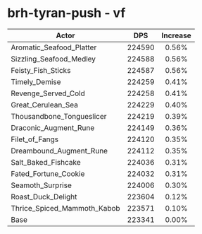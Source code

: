 # brh-tyran-push - vf
| Actor | DPS | Increase |
|---|:---:|:---:|
|Aromatic_Seafood_Platter|224590|0.56%|
|Sizzling_Seafood_Medley|224588|0.56%|
|Feisty_Fish_Sticks|224587|0.56%|
|Timely_Demise|224259|0.41%|
|Revenge_Served_Cold|224258|0.41%|
|Great_Cerulean_Sea|224229|0.40%|
|Thousandbone_Tongueslicer|224219|0.39%|
|Draconic_Augment_Rune|224149|0.36%|
|Filet_of_Fangs|224120|0.35%|
|Dreambound_Augment_Rune|224112|0.35%|
|Salt_Baked_Fishcake|224036|0.31%|
|Fated_Fortune_Cookie|224032|0.31%|
|Seamoth_Surprise|224006|0.30%|
|Roast_Duck_Delight|223604|0.12%|
|Thrice_Spiced_Mammoth_Kabob|223571|0.10%|
|Base|223341|0.00%|
